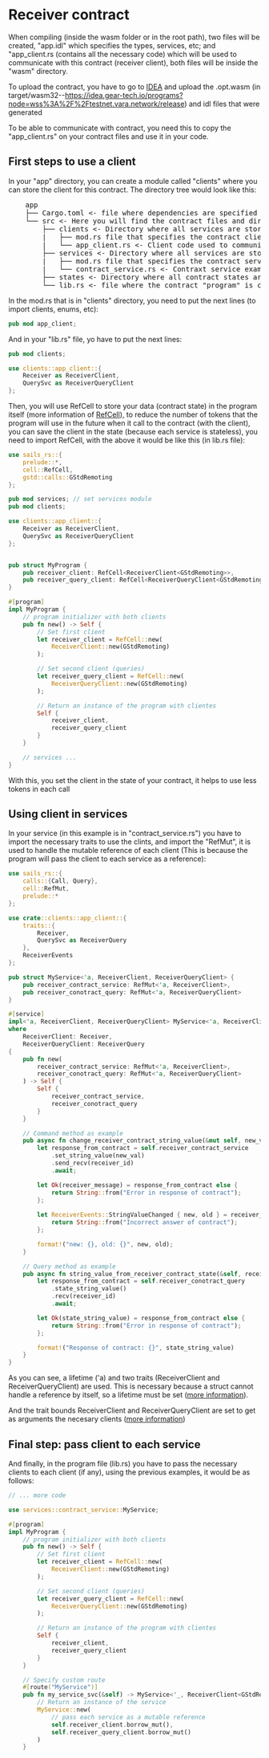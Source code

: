# Receiver contract

When compiling (inside the wasm folder or in the root path), two files will be created, "app.idl" which specifies the types, services, etc; and "app_client.rs (contains all the necessary code) which will be used to communicate with this contract (receiver client), both files will be inside the "wasm" directory.

To upload the contract, you have to go to [IDEA](https://idea.gear-tech.io/programs?node=wss%3A%2F%2Ftestnet.vara.network) and upload the .opt.wasm (in target/wasm32--https://idea.gear-tech.io/programs?node=wss%3A%2F%2Ftestnet.vara.network/release) and idl files that were generated

To be able to communicate with contract, you need this to copy the "app_client.rs" on your contract files and use it in your code.

## First steps to use a client

In your "app" directory, you can create a module called "clients" where you can store the client for this contract. The directory tree would look like this: 

<pre>
    app
    ├── Cargo.toml <- file where dependencies are specified
    └── src <- Here you will find the contract files and directories
        ├── clients <- Directory where all services are stored
        |   ├── mod.rs file that specifies the contract clients module
        |   └── app_client.rs <- Client code used to communicate with the contract
        ├── services <- Directory where all services are stored
        |   ├── mod.rs file that specifies the contract services module
        |   └── contract_service.rs <- Contraxt service example
        ├── states <- Directory where all contract states are stored
        └── lib.rs <- file where the contract "program" is created
</pre>

In the mod.rs that is in "clients" directory, you need to put the next lines (to import clients, enums, etc):

```rust
pub mod app_client;
```

And in your "lib.rs" file, yo have to put the next lines:

```rust
pub mod clients;

use clients::app_client::{
    Receiver as ReceiverClient,
    QuerySvc as ReceiverQueryClient
};
```

Then, you will use RefCell to store your data (contract state) in the program itself (more information of [RefCell](https://doc.rust-lang.org/stable/book/ch15-05-interior-mutability.html)), to reduce the number of tokens that the program will use in the future when it call to the contract (with the client), you can save the client in the state (because each service is stateless), you need to import RefCell, with the above it would be like this (in lib.rs file):

```rust
use sails_rs::{
    prelude::*,
    cell::RefCell,
    gstd::calls::GStdRemoting
};

pub mod services; // set services module
pub mod clients;

use clients::app_client::{
    Receiver as ReceiverClient,
    QuerySvc as ReceiverQueryClient
};


pub struct MyProgram {
    pub receiver_client: RefCell<ReceiverClient<GStdRemoting>>,
    pub receiver_query_client: RefCell<ReceiverQueryClient<GStdRemoting>>
}

#[program]
impl MyProgram {
    // program initializer with both clients
    pub fn new() -> Self {
        // Set first client 
        let receiver_client = RefCell::new(
            ReceiverClient::new(GStdRemoting)
        );

        // Set second client (queries)
        let receiver_query_client = RefCell::new(
            ReceiverQueryClient::new(GStdRemoting)
        );

        // Return an instance of the program with clientes 
        Self {
            receiver_client,
            receiver_query_client
        }
    }

    // services ...
}
```

With this, you set the client in the state of your contract, it helps to use less tokens in each call

## Using client in services

In your service (in this example is in "contract_service.rs") you have to import the necessary traits to use the clints, and import the "RefMut", it is used to handle the mutable reference of each client (This is because the program will pass the client to each service as a reference):

```rust
use sails_rs::{
    calls::{Call, Query}, 
    cell::RefMut, 
    prelude::*
};

use crate::clients::app_client::{
    traits::{
        Receiver, 
        QuerySvc as ReceiverQuery
    },
    ReceiverEvents
};

pub struct MyService<'a, ReceiverClient, ReceiverQueryClient> {
    pub receiver_contract_service: RefMut<'a, ReceiverClient>,
    pub receiver_conotract_query: RefMut<'a, ReceiverQueryClient>
}

#[service]
impl<'a, ReceiverClient, ReceiverQueryClient> MyService<'a, ReceiverClient, ReceiverQueryClient>
where 
    ReceiverClient: Receiver,
    ReceiverQueryClient: ReceiverQuery
{
    pub fn new(
        receiver_contract_service: RefMut<'a, ReceiverClient>,
        receiver_conotract_query: RefMut<'a, ReceiverQueryClient>
    ) -> Self {
        Self {
            receiver_contract_service,
            receiver_conotract_query
        }
    }

    // Command method as example
    pub async fn change_receiver_contract_string_value(&mut self, new_val: String, receiver_id: ActorId) -> String {
        let response_from_contract = self.receiver_contract_service
            .set_string_value(new_val)
            .send_recv(receiver_id)
            .await;

        let Ok(receiver_message) = response_from_contract else {
            return String::from("Error in response of contract");
        };
        
        let ReceiverEvents::StringValueChanged { new, old } = receiver_message else {
            return String::from("Incorrect answer of contract");
        };

        format!("new: {}, old: {}", new, old);
    }

    // Query method as example
    pub async fn string_value_from_receiver_contract_state(&self, receiver_id: ActorId) -> String {
        let response_from_contract = self.receiver_conotract_query
            .state_string_value()
            .recv(receiver_id)
            .await;

        let Ok(state_string_value) = response_from_contract else {
            return String::from("Error in response of contract");
        };

        format!("Response of contract: {}", state_string_value)
    }
}
```

As you can see, a lifetime ('a) and two traits (ReceiverClient and ReceiverQueryClient) are used. This is necessary because a struct cannot handle a reference by itself, so a lifetime must be set ([more information](https://doc.rust-lang.org/stable/book/ch10-03-lifetime-syntax.html#lifetime-annotations-in-struct-definitions)).

And the trait bounds ReceiverClient and ReceiverQueryClient are set to get as arguments the necesary clients ([more information](https://doc.rust-lang.org/stable/book/ch10-02-traits.html#trait-bound-syntax))




## Final step: pass client to each service

And finally, in the program file (lib.rs) you have to pass the necessary clients to each client (if any), using the previous examples, it would be as follows:

```rust
// ... more code

use services::contract_service::MyService;

#[program]
impl MyProgram {
    // program initializer with both clients
    pub fn new() -> Self {
        // Set first client 
        let receiver_client = RefCell::new(
            ReceiverClient::new(GStdRemoting)
        );

        // Set second client (queries)
        let receiver_query_client = RefCell::new(
            ReceiverQueryClient::new(GStdRemoting)
        );

        // Return an instance of the program with clientes 
        Self {
            receiver_client,
            receiver_query_client
        }
    }

    // Specify custom route
    #[route("MyService")]
    pub fn my_service_svc(&self) -> MyService<'_, ReceiverClient<GStdRemoting>, ReceiverQueryClient<GStdRemoting>>
        // Return an instance of the service 
        MyService::new(
            // pass each service as a mutable reference 
            self.receiver_client.borrow_mut(), 
            self.receiver_query_client.borrow_mut()
        )
    }
```